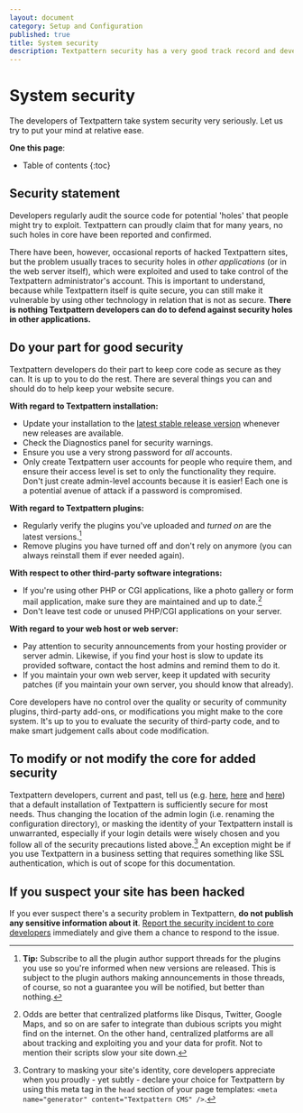 ```yaml
---
layout: document
category: Setup and Configuration
published: true
title: System security
description: Textpattern security has a very good track record and developers aim to keep it that way.
---
```


# System security

The developers of Textpattern take system security very seriously. Let us try to put your mind at relative ease.

**One this page**:

* Table of contents
{:toc}

## Security statement

Developers regularly audit the source code for potential 'holes' that people might try to exploit. Textpattern can proudly claim that for many years, no such holes in core have been reported and confirmed.

There have been, however, occasional reports of hacked Textpattern sites, but the problem usually traces to security holes in *other applications* (or in the web server itself), which were exploited and used to take control of the Textpattern administrator's account. This is important to understand, because while Textpattern itself is quite secure, you can still make it vulnerable by using other technology in relation that is not as secure. **There is nothing Textpattern developers can do to defend against security holes in other applications.**

## Do your part for good security

Textpattern developers do their part to keep core code as secure as they can. It is up to you to do the rest. There are several things you can and should do to help keep your website secure.

**With regard to Textpattern installation:**

* Update your installation to the [latest stable release version](https://textpattern.com/download) whenever new releases are available.
* Check the Diagnostics panel for security warnings.
* Ensure you use a very strong password for *all* accounts.
* Only create Textpattern user accounts for people who require them, and ensure their access level is set to only the functionality they require. Don't just create admin-level accounts because it is easier! Each one is a potential avenue of attack if a password is compromised.

**With regard to Textpattern plugins:**

* Regularly verify the plugins you've uploaded and *turned on* are the latest versions.[^plugins]
* Remove plugins you have turned off and don't rely on anymore (you can always reinstall them if ever needed again).

[^plugins]: **Tip:** Subscribe to all the plugin author support threads for the plugins you use so you're informed when new versions are released. This is subject to the plugin authors making announcements in those threads, of course, so not a guarantee you will be notified, but better than nothing.

**With respect to other third-party software integrations:**

* If you're using other PHP or CGI applications, like a photo gallery or form mail application, make sure they are maintained and up to date.[^thirdparty]
* Don't leave test code or unused PHP/CGI applications on your server.

[^thirdparty]: Odds are better that centralized platforms like Disqus, Twitter, Google Maps, and so on are safer to integrate than dubious scripts you might find on the internet. On the other hand, centralized platforms are all about tracking and exploiting you and your data for profit. Not to mention their scripts slow your site down.

**With regard to your web host or web server:**

* Pay attention to security announcements from your hosting provider or server admin. Likewise, if you find your host is slow to update its provided software, contact the host admins and remind them to do it.
* If you maintain your own web server, keep it updated with security patches (if you maintain your own server, you should know that already).

Core developers have no control over the quality or security of community plugins, third-party add-ons, or modifications you might make to the core system. It's up to you to evaluate the security of third-party code, and to make smart judgement calls about code modification.

## To modify or not modify the core for added security

Textpattern developers, current and past, tell us (e.g. [here](https://forum.textpattern.com/viewtopic.php?pid=192807#p192807), [here](https://forum.textpattern.com/viewtopic.php?pid=192818#p192818) and [here](https://forum.textpattern.com/viewtopic.php?pid=192827#p192827)) that a default installation of Textpattern is sufficiently secure for most needs. Thus changing the location of the admin login (i.e. renaming the configuration directory), or masking the identity of your Textpattern install is unwarranted, especially if your login details were wisely chosen and you follow all of the security precautions listed above.[^masking] An exception might be if you use Textpattern in a business setting that requires something like SSL authentication, which is out of scope for this documentation.

[^masking]: Contrary to masking your site's identity, core developers appreciate when you proudly - yet subtly - declare your choice for Textpattern by using this meta tag in the `head` section of your page templates: `<meta name="generator" content="Textpattern CMS" />`.


## If you suspect your site has been hacked

If you ever suspect there's a security problem in Textpattern, **do not publish any sensitive information about it**. [Report the security incident to core developers](https://textpattern.com/security) immediately and give them a chance to respond to the issue.
